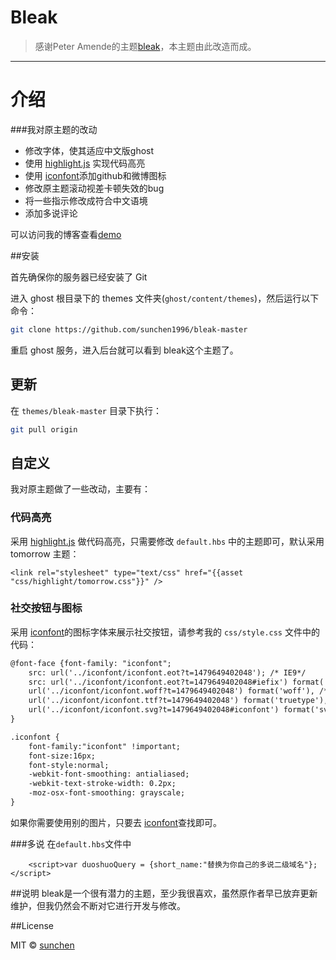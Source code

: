 # Bleak


> 感谢Peter Amende的主题[bleak](https://github.com/zutrinken/bleak)，本主题由此改造而成。

***


# 介绍


###我对原主题的改动

 - 修改字体，使其适应中文版ghost
 - 使用 [highlight.js](https://highlightjs.org/) 实现代码高亮
 - 使用 [iconfont](http://www.iconfont.cn/plus)添加github和微博图标
 - 修改原主题滚动视差卡顿失效的bug
 - 将一些指示修改成符合中文语境
 - 添加多说评论

可以访问我的博客查看[demo](http://sunchen.com.cn/)

##安装

首先确保你的服务器已经安装了 Git

进入 ghost 根目录下的 themes 文件夹(`ghost/content/themes`)，然后运行以下命令：

```bash
git clone https://github.com/sunchen1996/bleak-master
```

重启 ghost 服务，进入后台就可以看到 bleak这个主题了。

## 更新

在 `themes/bleak-master` 目录下执行：

```bash
git pull origin
``` 

## 自定义
我对原主题做了一些改动，主要有：

### 代码高亮

采用 [highlight.js](https://highlightjs.org/) 做代码高亮，只需要修改 `default.hbs` 中的主题即可，默认采用 tomorrow 主题：

```
<link rel="stylesheet" type="text/css" href="{{asset "css/highlight/tomorrow.css"}}" />
```

### 社交按钮与图标

采用 [iconfont](http://www.iconfont.cn/plus)的图标字体来展示社交按钮，请参考我的 `css/style.css` 文件中的代码：

```html
@font-face {font-family: "iconfont";
    src: url('../iconfont/iconfont.eot?t=1479649402048'); /* IE9*/
    src: url('../iconfont/iconfont.eot?t=1479649402048#iefix') format('embedded-opentype'), /* IE6-IE8 */
    url('../iconfont/iconfont.woff?t=1479649402048') format('woff'), /* chrome, firefox */
    url('../iconfont/iconfont.ttf?t=1479649402048') format('truetype'), /* chrome, firefox, opera, Safari, Android, iOS 4.2+*/
    url('../iconfont/iconfont.svg?t=1479649402048#iconfont') format('svg'); /* iOS 4.1- */
}

.iconfont {
    font-family:"iconfont" !important;
    font-size:16px;
    font-style:normal;
    -webkit-font-smoothing: antialiased;
    -webkit-text-stroke-width: 0.2px;
    -moz-osx-font-smoothing: grayscale;
}
```

如果你需要使用别的图片，只要去 [iconfont](http://www.iconfont.cn/plus)查找即可。


###多说
在`default.hbs`文件中
```
    <script>var duoshuoQuery = {short_name:"替换为你自己的多说二级域名"};</script>
```



##说明
bleak是一个很有潜力的主题，至少我很喜欢，虽然原作者早已放弃更新维护，但我仍然会不断对它进行开发与修改。

##License

MIT © [sunchen](http://sunchen.com.cn)